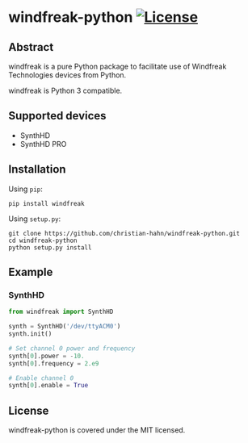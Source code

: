# windfreak-python [![License](https://img.shields.io/badge/license-MIT-blue.svg)](https://github.com/christian-hahn/windfreak-python/blob/master/LICENSE)

## Abstract

windfreak is a pure Python package to facilitate use of Windfreak Technologies devices from Python.

windfreak is Python 3 compatible.

## Supported devices
* SynthHD
* SynthHD PRO

## Installation

Using `pip`:
```text
pip install windfreak
```

Using `setup.py`:
```text
git clone https://github.com/christian-hahn/windfreak-python.git
cd windfreak-python
python setup.py install
```

## Example

### SynthHD

```python
from windfreak import SynthHD

synth = SynthHD('/dev/ttyACM0')
synth.init()

# Set channel 0 power and frequency
synth[0].power = -10.
synth[0].frequency = 2.e9

# Enable channel 0
synth[0].enable = True
```

## License
windfreak-python is covered under the MIT licensed.
